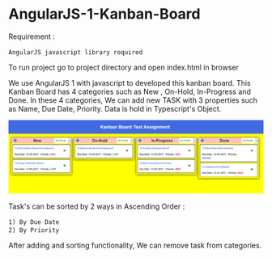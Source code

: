 # AngularJS-1-Kanban-Board

Requirement :

    AngularJS javascript library required

To run project go to project directory and open index.html in browser

We use AngularJS 1 with javascript to developed this kanban board. This Kanban Board has 4 categories such as New , On-Hold, In-Progress and Done. In these 4 categories, We can add new TASK with 3 properties such as Name, Due Date, Priority. Data is hold in Typescript's Object.
 
![alt text](https://github.com/sanjaybankar12/AngularJS-1-Kanban-Board/blob/master/kb1.png)
 
Task's can be sorted by 2 ways in Ascending Order :

    1) By Due Date
    2) By Priority
  
After adding and sorting functionality, We can remove task from categories.  
